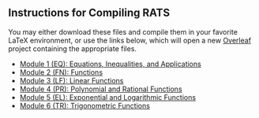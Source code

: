 ## Instructions for Compiling RATS
You may either download these files and compile them in your favorite LaTeX environment,
or use the links below, which will open a new [Overleaf](http://overleaf.com) project 
containing the appropriate files.

* [Module 1 (EQ): Equations, Inequalities, and Applications](https://www.overleaf.com/docs?snip_uri=https://raw.githubusercontent.com/TeamBasedInquiryLearning/library/main/source/precalculus/RATs/RAT-EQ.tex)
* [Module 2 (FN): Functions](https://www.overleaf.com/docs?snip_uri=https://raw.githubusercontent.com/TeamBasedInquiryLearning/library/main/source/precalculus/RATs/RAT-FN.tex)
* [Module 3 (LF): Linear Functions](https://www.overleaf.com/docs?snip_uri=https://raw.githubusercontent.com/TeamBasedInquiryLearning/library/main/source/precalculus/RATs/RAT-LF.tex)
* [Module 4 (PR): Polynomial and Rational Functions](https://www.overleaf.com/docs?snip_uri[]=https://raw.githubusercontent.com/TeamBasedInquiryLearning/library/main/source/precalculus/RATs/RAT-PR.tex&snip_uri[]=https://raw.githubusercontent.com/TeamBasedInquiryLearning/library/main/source/precalculus/RATs/images/desmos-graph-3.png&snip_uri[]=https://raw.githubusercontent.com/TeamBasedInquiryLearning/library/main/source/precalculus/RATs/images/desmos-graph-4.png&snip_uri[]=https://raw.githubusercontent.com/TeamBasedInquiryLearning/library/main/source/precalculus/RATs/images/desmos-graph-5.png&snip_uri[]=https://raw.githubusercontent.com/TeamBasedInquiryLearning/library/main/source/precalculus/RATs/images/desmos-graph-6.png)
* [Module 5 (EL): Exponential and Logarithmic Functions](https://www.overleaf.com/docs?snip_uri=https://raw.githubusercontent.com/TeamBasedInquiryLearning/library/main/source/precalculus/RATs/RAT-EL.tex)
* [Module 6 (TR): Trigonometric Functions](https://www.overleaf.com/docs?snip_uri=https://raw.githubusercontent.com/TeamBasedInquiryLearning/library/main/source/precalculus/RATs/RAT-TR.tex)
